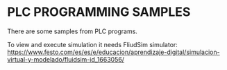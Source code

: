 # PLC PROGRAMMING SAMPLES

There are some samples from PLC programs.

To view and execute simulation it needs FliudSim simulator:
  https://www.festo.com/es/es/e/educacion/aprendizaje-digital/simulacion-virtual-y-modelado/fluidsim-id_1663056/  
